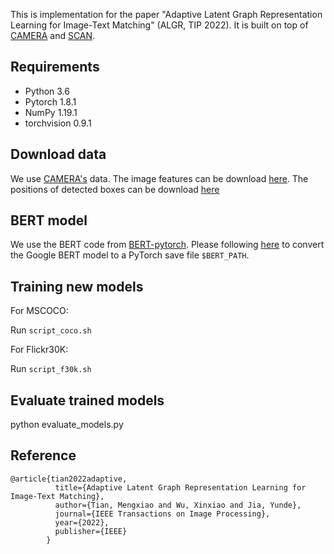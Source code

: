 This is implementation for the paper "Adaptive Latent Graph Representation Learning for Image-Text Matching" (ALGR, TIP 2022). 
It is built on top of [CAMERA](https://github.com/LgQu/CAMERA) and [SCAN](https://github.com/kuanghuei/SCAN).


## Requirements 
* Python 3.6
* Pytorch 1.8.1
* NumPy 1.19.1
* torchvision 0.9.1

## Download data
We use [CAMERA's]() data. The image features can be download [here](https://drive.google.com/drive/u/1/folders/1os1Kr7HeTbh8FajBNegW8rjJf6GIhFqC). The positions of detected boxes can be download [here](https://drive.google.com/file/d/1K9LnWJc71dK6lF1BJMPlbkIu_vYmHjVP/view?usp=sharing)


## BERT model

We use the BERT code from [BERT-pytorch](https://github.com/huggingface/pytorch-transformers). Please following [here](https://github.com/huggingface/pytorch-transformers/blob/4fc9f9ef54e2ab250042c55b55a2e3c097858cb7/docs/source/converting_tensorflow_models.rst) to convert the Google BERT model to a PyTorch save file `$BERT_PATH`.

## Training new models
For MSCOCO:

Run `script_coco.sh`

For Flickr30K:

Run `script_f30k.sh`


## Evaluate trained models

python evaluate_models.py


## Reference

```
@article{tian2022adaptive,
          title={Adaptive Latent Graph Representation Learning for Image-Text Matching},
          author={Tian, Mengxiao and Wu, Xinxiao and Jia, Yunde},
          journal={IEEE Transactions on Image Processing},
          year={2022},
          publisher={IEEE}
        }
```

